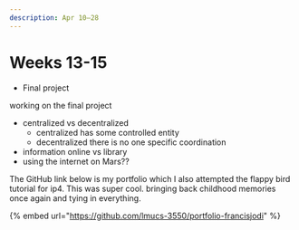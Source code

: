 ```yaml
---
description: Apr 10–28
---
```


# Weeks 13-15

* Final project

working on the final project&#x20;



* centralized vs decentralized&#x20;
  * centralized has some controlled entity&#x20;
  * decentralized there is no one specific coordination&#x20;
* information online vs library
* using the internet on Mars??&#x20;





The GitHub link below is my portfolio which I also attempted the flappy bird tutorial for ip4. This was super cool. bringing back childhood memories once again and tying in everything.&#x20;

{% embed url="https://github.com/lmucs-3550/portfolio-francisjodi" %}
